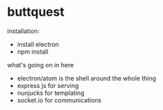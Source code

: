# buttquest

installation:
 * install electron
 * npm install

what's going on in here
 * electron/atom is the shell around the whole thing
 * express js for serving
 * nunjucks for templating
 * socket.io for communications

